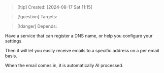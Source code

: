 
>[!tip] Created: [2024-08-17 Sat 11:15]

>[!question] Targets: 

>[!danger] Depends: 

Have a service that can register a DNS name, or help you configure your settings.

Then it will let you easily receive emails to a specific address on a per email basis.

When the email comes in, it is automatically AI processed.